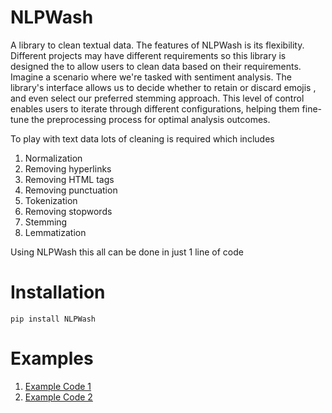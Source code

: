 # NLPWash
A library to clean textual data. The features of NLPWash is its flexibility. Different projects may have different requirements so this library is designed the to allow users to clean data based on their requirements. 
Imagine a scenario where we're tasked with sentiment analysis. The library's interface allows us to decide whether to retain or discard emojis , and even select our preferred stemming approach. This level of control enables users to iterate through different configurations, helping them fine-tune the preprocessing process for optimal analysis outcomes.

To play with text data lots of cleaning is required which includes
1. Normalization
2. Removing hyperlinks
3. Removing HTML tags
4. Removing punctuation
5. Tokenization
6. Removing stopwords
7. Stemming 
8. Lemmatization

Using NLPWash this all can be done in just 1 line of code

# Installation

```
pip install NLPWash
```

# Examples
1. [Example Code 1](https://github.com/Hiten-98/NLPWash/blob/main/tests/example2.ipynb)
2. [Example Code 2](https://github.com/Hiten-98/NLPWash/blob/main/tests/example1.py)
